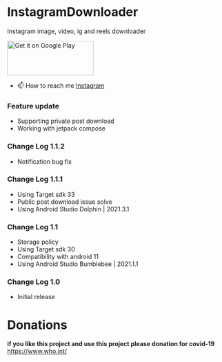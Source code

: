 # InstagramDownloader
Instagram image, video, ig and reels downloader

<a data-permalink-href="https://github.com/KishanViramgama/InstagramDownloader/blob/master/Demo.apk" href="https://play.google.com/store/apps/details?id=com.app.Adonissaveinsta" id="raw-url" data-view-component="true" class="js-permalink-replaceable-link btn-sm btn BtnGroup-item">    <img alt='Get it on Google Play' src='https://play.google.com/intl/en_us/badges/static/images/badges/en_badge_web_generic.png' width="200" height="80"/>
</a>

- 📫 How to reach me <a href='https://www.instagram.com/kishan.viramgama/'>Instagram</a></br>

<h3>Feature update</h3>
<ul>
  <li>Supporting private post download</li>
  <li>Working with jetpack compose</li>
</ul>

<h3>Change Log 1.1.2</h3>
<ul>
  <li>Notification bug fix</li>
</ul>

<h3>Change Log 1.1.1</h3>
<ul>
  <li>Using Target sdk 33</li>
  <li>Public post download issue solve</li>  
  <li>Using Android Studio Dolphin | 2021.3.1</li>
</ul>

<h3>Change Log 1.1</h3>
<ul>
  <li>Storage policy</li>
  <li>Using Target sdk 30</li>
  <li>Compatibility with android 11</li>
  <li>Using Android Studio Bumblebee | 2021.1.1</li>
</ul>

<h3>Change Log 1.0</h3>
<ul>
  <li>Initial release</li>
</ul>

# Donations
<b>if you like this project and use this project please donation for covid-19</b> <a href="https://www.who.int/" target="_blank" rel="noopener noreferrer">https://www.who.int/</a>

